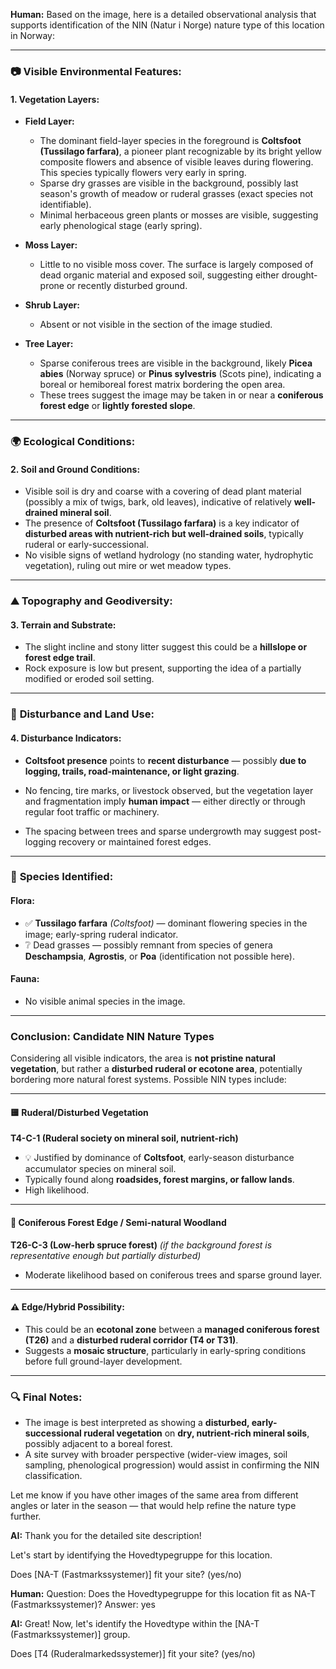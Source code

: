 **Human:** Based on the image, here is a detailed observational analysis that supports identification of the NIN (Natur i Norge) nature type of this location in Norway:

---

### 📷 **Visible Environmental Features:**

#### **1. Vegetation Layers:**
- **Field Layer:**
  - The dominant field-layer species in the foreground is **Coltsfoot (Tussilago farfara)**, a pioneer plant recognizable by its bright yellow composite flowers and absence of visible leaves during flowering. This species typically flowers very early in spring.
  - Sparse dry grasses are visible in the background, possibly last season's growth of meadow or ruderal grasses (exact species not identifiable).
  - Minimal herbaceous green plants or mosses are visible, suggesting early phenological stage (early spring).

- **Moss Layer:** 
  - Little to no visible moss cover. The surface is largely composed of dead organic material and exposed soil, suggesting either drought-prone or recently disturbed ground.

- **Shrub Layer:**
  - Absent or not visible in the section of the image studied.

- **Tree Layer:**
  - Sparse coniferous trees are visible in the background, likely **Picea abies** (Norway spruce) or **Pinus sylvestris** (Scots pine), indicating a boreal or hemiboreal forest matrix bordering the open area.
  - These trees suggest the image may be taken in or near a **coniferous forest edge** or **lightly forested slope**.

---

### 🌍 **Ecological Conditions:**

#### **2. Soil and Ground Conditions:**
- Visible soil is dry and coarse with a covering of dead plant material (possibly a mix of twigs, bark, old leaves), indicative of relatively **well-drained mineral soil**.
- The presence of **Coltsfoot (Tussilago farfara)** is a key indicator of **disturbed areas with nutrient-rich but well-drained soils**, typically ruderal or early-successional.
- No visible signs of wetland hydrology (no standing water, hydrophytic vegetation), ruling out mire or wet meadow types.

---

### ⛰️ **Topography and Geodiversity:**

#### **3. Terrain and Substrate:**
- The slight incline and stony litter suggest this could be a **hillslope or forest edge trail**.
- Rock exposure is low but present, supporting the idea of a partially modified or eroded soil setting.
  
---

### 🐾 **Disturbance and Land Use:**

#### **4. Disturbance Indicators:**
- **Coltsfoot presence** points to **recent disturbance** — possibly **due to logging, trails, road-maintenance, or light grazing**.
- No fencing, tire marks, or livestock observed, but the vegetation layer and fragmentation imply **human impact** — either directly or through regular foot traffic or machinery.

- The spacing between trees and sparse undergrowth may suggest post-logging recovery or maintained forest edges.

---

### 🌿 **Species Identified:**

#### **Flora:**
- ✅ **Tussilago farfara** *(Coltsfoot)* — dominant flowering species in the image; early-spring ruderal indicator.
- ❔ Dead grasses — possibly remnant from species of genera **Deschampsia**, **Agrostis**, or **Poa** (identification not possible here).

#### **Fauna:**
- No visible animal species in the image.

---

###  Conclusion: **Candidate NIN Nature Types**

Considering all visible indicators, the area is **not pristine natural vegetation**, but rather a **disturbed ruderal or ecotone area**, potentially bordering more natural forest systems. Possible NIN types include:

---

#### 🟨 **Ruderal/Disturbed Vegetation**  
**T4-C-1 (Ruderal society on mineral soil, nutrient-rich)**  
- 💡 Justified by dominance of **Coltsfoot**, early-season disturbance accumulator species on mineral soil.  
- Typically found along **roadsides, forest margins, or fallow lands**.  
- High likelihood.

---

#### 🌲 **Coniferous Forest Edge / Semi-natural Woodland**  
**T26-C-3 (Low-herb spruce forest)** *(if the background forest is representative enough but partially disturbed)*  
- Moderate likelihood based on coniferous trees and sparse ground layer.

---

#### ⚠️ **Edge/Hybrid Possibility:**
- This could be an **ecotonal zone** between a **managed coniferous forest (T26)** and a **disturbed ruderal corridor (T4 or T31)**.
- Suggests a **mosaic structure**, particularly in early-spring conditions before full ground-layer development.

---

### 🔍 Final Notes:

- The image is best interpreted as showing a **disturbed, early-successional ruderal vegetation** on **dry, nutrient-rich mineral soils**, possibly adjacent to a boreal forest.
- A site survey with broader perspective (wider-view images, soil sampling, phenological progression) would assist in confirming the NIN classification.

Let me know if you have other images of the same area from different angles or later in the season — that would help refine the nature type further.

**AI:** Thank you for the detailed site description!

Let's start by identifying the Hovedtypegruppe for this location.

Does [NA-T (Fastmarkssystemer)] fit your site? (yes/no)

**Human:** Question: Does the Hovedtypegruppe for this location fit as NA-T (Fastmarkssystemer)? 
Answer: yes

**AI:** Great! Now, let's identify the Hovedtype within the [NA-T (Fastmarkssystemer)] group. 

Does [T4 (Ruderalmarkedssystemer)] fit your site? (yes/no)